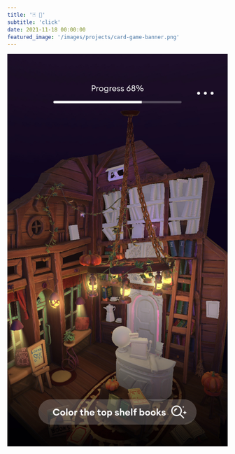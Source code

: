 ```yaml
---
title: '🃏 💭'
subtitle: 'click'
date: 2021-11-18 00:00:00
featured_image: '/images/projects/card-game-banner.png'
---
```




![](/images/projects/loona/loona1.PNG)

